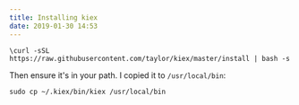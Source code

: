 ```yaml
---
title: Installing kiex
date: 2019-01-30 14:53
---
```


```
\curl -sSL https://raw.githubusercontent.com/taylor/kiex/master/install | bash -s
```

Then ensure it's in your path. I copied it to `/usr/local/bin`:

    sudo cp ~/.kiex/bin/kiex /usr/local/bin
